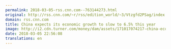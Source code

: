 ```yaml
---
permalink: 2018-03-05-rss.cnn.com--763144273.html
original: http://rss.cnn.com/~r/rss/edition_world/~3/Vtzgfd2PSag/index.html
domain: rss.cnn.com
title: China expects its economic growth to slow to 6.5% this year
image: http://i2.cdn.turner.com/money/dam/assets/171017074217-china-economy-and-xi-780x439.jpg
date: 2018-03-05 22:56:08
translations: en
---
```


